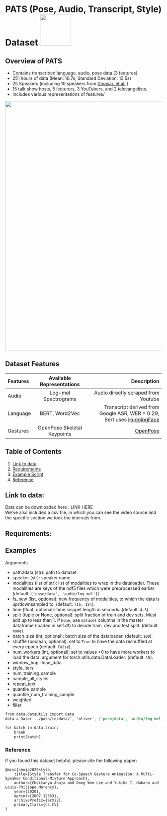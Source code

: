 # PATS (Pose, Audio, Transcript, Style) Dataset <img src="https://user-images.githubusercontent.com/43928520/90432137-1cbcaf80-e098-11ea-8491-0f7c92da4b29.png" width="100" height="100">

## Overview of PATS
* Contains transcribed language, audio, pose data (3 features)
* 251 hours of data (Mean: 10.7s, Standard Deviation: 13.5s)
* 25 Speakers (including 10 speakers from [Ginosar, et al.](https://people.eecs.berkeley.edu/~shiry/projects/speech2gesture/index.html) )
* 15 talk show hosts, 5 lecturers, 3 YouTubers, and 2 televangelists.
* Includes various representations of features/

<img src="https://user-images.githubusercontent.com/43928520/90454983-c022ba00-e0c2-11ea-991e-36bd5cb3b38b.png" width="1000" height="800">

## Dataset Features

| Features | Available Representations | Description |
| :--- | :---: | ---: |
| Audio | Log-mel Spectrograms | Audio directly scraped from Youtube |
| Language | BERT, Word2Vec | Transcript derived from Google ASR, WER = 0.29, Bert uses [HuggingFace](https://huggingface.co/transformers/model_doc/bert.html) |
| Gestures | OpenPose Skeletal Keypoints | [OpenPose](https://github.com/CMU-Perceptual-Computing-Lab/openpose) |



## Table of Contents
1. [Link to data](#Link-to-data)
2. [Requirements](#Requirements)
3. [Example Script](#Examples)
4. [Reference](#Reference)


## Link to data:
Data can be downloaded here : LINK HERE\
We've also included a csv file, in which you can see the video source and the specific section we took the intervals from.


## Requirements:

## Examples

Arguments:
- path2data (str): path to dataset.
- speaker (str): speaker name.
- modalities (list of str): list of modalities to wrap in the dataloader. These modalities are keys of the hdf5 files which were preprocessed earlier (default: ``['pose/data', 'audio/log_mel']``)
- fs_new (list, optional): new frequency of modalities, to which the data is up/downsampled to. (default: ``[15, 15]``).
- time (float, optional): time snippet length in seconds. (default: ``4.3``).
- split (tuple or None, optional): split fraction of train and dev sets. Must add up to less than 1. If ``None``, use ``dataset`` columns in the master dataframe (loaded in self.df) to decide train, dev and test split. (default: ``None``).
- batch_size (int, optional): batch size of the dataloader. (default: ``100``).
- shuffle (boolean, optional): set to ``True`` to have the data reshuffled at every epoch (default: ``False``).
- num_workers (int, optional): set to values >0 to have more workers to load the data. argument for torch.utils.data.DataLoader. (default: ``15``). 
- window_hop
-load_data
- style_iters
- num_training_sample
- nample_all_styles
- repeat_text
- quantile_sample
- quantile_num_training_sample
- weighted
- filler

```markdown
from data.dataUtils import Data 
data = Data('../path/to/data/', 'oliver', ['pose/data', 'audio/log_mel_512', 'text/bert']

for batch in data.train:
    break
    print(batch).
```

### Reference
If you found this dataset helpful, please cite the following paper:

```
@misc{ahuja2020style,
    title={Style Transfer for Co-Speech Gesture Animation: A Multi-Speaker Conditional-Mixture Approach},
    author={Chaitanya Ahuja and Dong Won Lee and Yukiko I. Nakano and Louis-Philippe Morency},
    year={2020},
    eprint={2007.12553},
    archivePrefix={arXiv},
    primaryClass={cs.CV}
}
```

